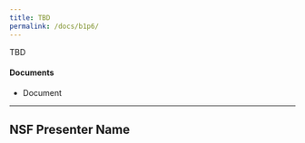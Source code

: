 ```yaml
---
title: TBD
permalink: /docs/b1p6/
---
```


TBD

#### Documents
 - Document

***

## NSF Presenter Name